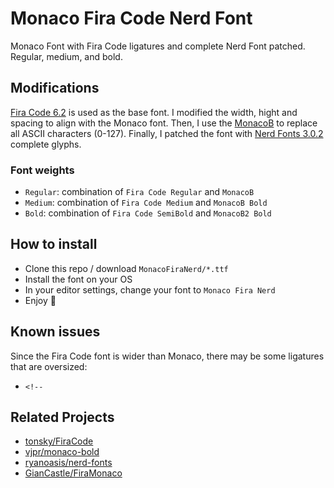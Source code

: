 # Monaco Fira Code Nerd Font

Monaco Font with Fira Code ligatures and complete Nerd Font patched. Regular, medium, and bold.

## Modifications

[Fira Code 6.2](https://github.com/tonsky/FiraCode/releases/tag/6.2) is used as the base font. I modified the width, hight and spacing to align with the Monaco font. Then, I use the [MonacoB](https://github.com/vjpr/monaco-bold/tree/b77db4b6fc2e9df074f8db59cead862d7068e3d7) to replace all ASCII characters (0-127). Finally, I patched the font with [Nerd Fonts 3.0.2](https://github.com/ryanoasis/nerd-fonts/releases/tag/v3.0.2) complete glyphs.

### Font weights

- `Regular`: combination of `Fira Code Regular` and `MonacoB`
- `Medium`: combination of `Fira Code Medium` and `MonacoB Bold`
- `Bold`: combination of `Fira Code SemiBold` and `MonacoB2 Bold`

## How to install

- Clone this repo / download `MonacoFiraNerd/*.ttf`
- Install the font on your OS
- In your editor settings, change your font to `Monaco Fira Nerd`
- Enjoy 👀

## Known issues

Since the Fira Code font is wider than Monaco, there may be some ligatures that are oversized:

- `<!--`

## Related Projects

- [tonsky/FiraCode](https://github.com/tonsky/FiraCode)
- [vjpr/monaco-bold](https://github.com/vjpr/monaco-bold)
- [ryanoasis/nerd-fonts](https://github.com/ryanoasis/nerd-fonts)
- [GianCastle/FiraMonaco](https://github.com/GianCastle/FiraMonaco)
